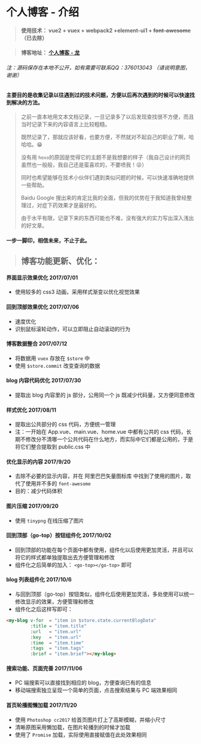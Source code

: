 # 个人博客 - 介绍

>#### 使用技术： vue2 + vuex + webpack2 +element-ui1 + ~~font-awesome~~（已去除）

>#### 博客地址： [个人博客 - 龙](https://xll032.github.io "https://xll032.github.io")
###### 注：源码保存在本地不公开，如有需要可联系QQ：376013043 （请说明意图，谢谢）
#### 主要目的是收集记录以往遇到过的技术问题，方便以后再次遇到的时候可以快速找到解决的方法。      
>    之前一直本地用文本文档记录，一旦记录多了以后发现查找很不方便，而且当时记录下来的内容语言上比较粗糙。
>
>    既然记录了，那就应该好看，也要方便，不然就对不起自己的职业了啊，哈哈哈。:grin:
>
>    没有用 `hexo`的原因是觉得它的主题不是我想要的样子（我自己设计的网页虽然也一般般，我自己还是蛮喜欢的，不要喷我！:stuck_out_tongue_winking_eye:）
>
>    同时也希望能够在技术小伙伴们遇到类似问题的时候，可以快速准确地提供一些帮助。
>
>    Baidu Google 搜出来的肯定比我的全面，但我的优势在于我知道我曾经整理过，对症下药效果才是最好的。
>
>    由于水平有限，记录下来的东西可能也不难，没有强大的实力写出深入浅出的好文章。

#### 一步一脚印，相信未来，不止于此。


>## 博客功能更新、优化：
#### 界面显示效果优化 2017/07/01
* 使用较多的 css3 动画，采用样式渐变以优化视觉效果


#### 回到顶部效果优化 2017/07/06
* 速度优化
* 识别鼠标滚轮动作，可以立即阻止自动滚动的行为


#### 博客数据整合 2017/07/12
* 将数据用 `vuex` 存放在 `$store` 中
* 使用 `$store.commit` 改变查询的数据


#### blog 内容代码优化 2017/07/30
* 提取出 blog 内容里的 js 部分，公用同一个 js 既减少代码量，又方便同意修改


#### 样式优化 2017/08/11
* 提取出公共部分的 css 代码，方便统一管理
* 注：一开始在 App.vue、main.vue、home.vue 中都有公共的 css 代码，长期不修改分不清哪一个公共代码在什么地方，而实际中它们都是公用的，于是将它们整合提取到 public.css 中


#### 优化显示的内容 2017/9/20
* 去除不必要的显示内容，并在 阿里巴巴矢量图标库 中找到了使用的图片，取代了使用并不多的 `font-awesome`
* 目的：减少代码体积


#### 图片压缩 2017/09/20
* 使用 `tinypng` 在线压缩了图片


#### 回到顶部（go-top）按钮组件化 2017/10/02
* 回到顶部的功能在每个页面中都有使用，组件化以后使用更加灵活，并且可以将它的样式都单独提取出去方便管理和修改
* 组件化之后简单的加入： `<go-top></go-top>` 即可


#### blog 列表组件化 2017/10/6
* 与回到顶部（go-top）按钮类似，组件化后使用更加灵活，多处使用可以统一修改显示的效果，方便管理和修改
* 组件化之后这样写即可：
```html
<my-blog v-for  = "item in $store.state.currentBlogData"
         :title = "item.title"
         :url   = "item.url"
         :key   = "item.url"
         :time  = "item.time"
         :tags  = "item.tags"
         :brief = "item.brief"></my-blog>
```


#### 搜索功能、页面完善 2017/11/06
* PC 端搜索可以直接找到相应的 blog，方便查询已有的信息
* 移动端搜索独立呈现一个简单的页面，点击搜索结果与 PC 端效果相同


#### 首页轮播图懒加载 2017/11/20
* 使用 `Photoshop cc2017` 给首页图片打上了高斯模糊，并缩小尺寸
* 清晰原图采用懒加载，在图片轮播到的时候才加载
* 使用了 `Promise` 加载，实际使用直接赋值在此处效果相同


